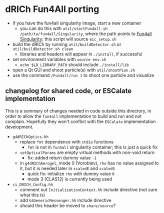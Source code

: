 # dRICh Fun4All porting

- if you have the fun4all singularity image, start a new container
  - you can do this with `util/startFun4all.sh /path/to/fun4all/Singularity`,
    where the path points to [Fun4all Singularity](https://github.com/eic/Singularity.git);
    this script will source `eic_setup.sh`
- build the dRICh by running `util/buildDetector.sh` or `util/buildDetector.sh clean`
  - libraries and headers will appear in `./install`, if successful
- set environment variables with `source env.sh`
  - `echo $LD_LIBRARY_PATH` should include `./install/lib`
- open a Qt GUI and shoot particle(s) with `util/shootPion.sh`
- use the command `/Fun4all/run 1` to shoot one particle and visualize

## changelog for shared code, or ESCalate implementation
This is a summary of changes needed in code outside this
directory, in order to allow the `fun4all` implementation to
build and run and not complain. Hopefully they won't
conflict with the `ESCalate` implementation development.
- `g4dRIChOptics.hh`
  - replace `fmt` dependence with `stdio` functions
    - `fmt` is not in `fun4all` singularity container;
      this is just a quick fix
  - `setOpticalParams` are empty virtual methods with
    non-void return
    - fix: added return dummy value `-1`
  - in `g4dRIChAerogel`, mode 0 (Vorobiev), `rho` has no
    value assigned to it, but it is needed later in
    `scaledE` and `scaledS`
    - quick fix: initialize `rho` with dummy value `0`
    - mode 3 (CLAS12) is currently being used
- `ci_DRICH_Config.hh`
  - comment out `InitializationContext.hh` include directive
    (not sure what this is)
  - add `G4GenericMessenger.hh` include directive
  - should this header be moved to `share/source`?
